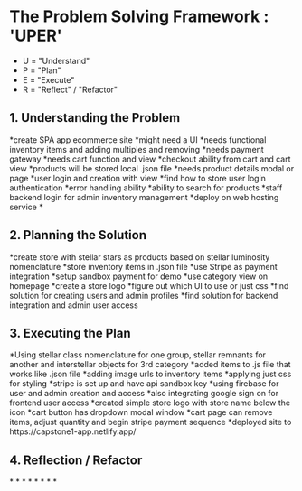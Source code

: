 <h1>The Problem Solving Framework : 'UPER'</h1>

* U = "Understand"
* P = "Plan"
* E = "Execute"
* R = "Reflect" / "Refactor"

<h2>1. Understanding the Problem</h2>
*create SPA app ecommerce site
*might need a UI 
*needs functional inventory items and adding multiples and removing
*needs payment gateway
*needs cart function and view
*checkout ability from cart and cart view
*products will be stored local .json file
*needs product details modal or page
*user login and creation with view
*find how to store user login authentication
*error handling ability
*ability to search for products
*staff backend login for admin inventory management
*deploy on web hosting service
*
<h2>
    2. Planning the Solution
</h2>
*create store with stellar stars as products based on stellar luminosity nomenclature
*store inventory items in .json file
*use Stripe as payment integration
*setup sandbox payment for demo
*use category view on homepage
*create a store logo
*figure out which UI to use or just css 
*find solution for creating users and admin profiles
*find solution for backend integration and admin user access
<h2>
    3. Executing the Plan
</h2>
*Using stellar class nomenclature for one group, stellar remnants for another and interstellar objects for 3rd category
*added items to .js file that works like .json file 
*adding image urls to inventory items 
*applying just css for styling 
*stripe is set up and have api sandbox key 
*using firebase for user and admin creation and access
*also integrating google sign on for frontend user access
*created simple store logo with store name below the icon
*cart button has dropdown modal window
*cart page can remove items, adjust quantity and begin stripe payment sequence
*deployed site to https://capstone1-app.netlify.app/
<h2>
    4. Reflection / Refactor
</h2>
*
*
*
*
*
*
*
*